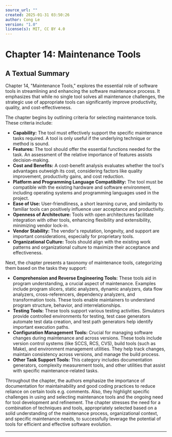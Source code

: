 ```yaml
---
source_url: ""
created: 2025-01-31 03:50:26
author: Cong Le
version: "1.0"
license(s): MIT, CC BY 4.0
---
```


# Chapter 14: Maintenance Tools

## A Textual Summary

Chapter 14, "Maintenance Tools," explores the essential role of software tools in streamlining and enhancing the software maintenance process. It emphasizes that while no single tool solves all maintenance challenges, the strategic use of appropriate tools can significantly improve productivity, quality, and cost-effectiveness.

The chapter begins by outlining criteria for selecting maintenance tools. These criteria include:

*   **Capability:**  The tool must effectively support the specific maintenance tasks required.  A tool is only useful if the underlying technique or method is sound.
*   **Features:**  The tool should offer the essential functions needed for the task. An assessment of the relative importance of features assists decision-making.
*   **Cost and Benefits:** A cost-benefit analysis evaluates whether the tool's advantages outweigh its cost, considering factors like quality improvement, productivity gains, and cost reduction.
*   **Platform and Programming Language Compatibility:** The tool must be compatible with the existing hardware and software environment, including operating systems and programming languages used in the project.
*   **Ease of Use:**  User-friendliness, a short learning curve, and similarity to familiar tools can positively influence user acceptance and productivity.
*   **Openness of Architecture:** Tools with open architectures facilitate integration with other tools, enhancing flexibility and extensibility, minimizing vendor lock-in.
*   **Vendor Stability:** The vendor's reputation, longevity, and support are important considerations, especially for proprietary tools.
*   **Organizational Culture:** Tools should align with the existing work patterns and organizational culture to maximize their acceptance and effectiveness.

Next, the chapter presents a taxonomy of maintenance tools, categorizing them based on the tasks they support:

*   **Comprehension and Reverse Engineering Tools:** These tools aid in program understanding, a crucial aspect of maintenance. Examples include program slicers, static analyzers, dynamic analyzers, data flow analyzers, cross-referencers, dependency analyzers, and transformation tools. These tools enable maintainers to understand program structure, behavior, and interrelationships.
*   **Testing Tools:** These tools support various testing activities. Simulators provide controlled environments for testing, test case generators automate test data creation, and test path generators help identify important execution paths.
*   **Configuration Management Tools:** Crucial for managing software changes during maintenance and across versions. These tools include version control systems (like SCCS, RCS, CVS), build tools (such as Make), and environment management utilities.  They help track changes, maintain consistency across versions, and manage the build process.
*   **Other Task Support Tools:** This category includes documentation generators, complexity measurement tools, and other utilities that assist with specific maintenance-related tasks.

Throughout the chapter, the authors emphasize the importance of documentation for maintainability and good coding practices to reduce reliance on certain tools e.g. comments. Also, they highlight specific challenges in using and selecting maintenance tools and the ongoing need for tool development and refinement.  The chapter stresses the need for a combination of techniques and tools, appropriately selected based on a solid understanding of the maintenance process, organizational context, and specific maintenance needs, to successfully leverage the potential of tools for efficient and effective software evolution.


---
